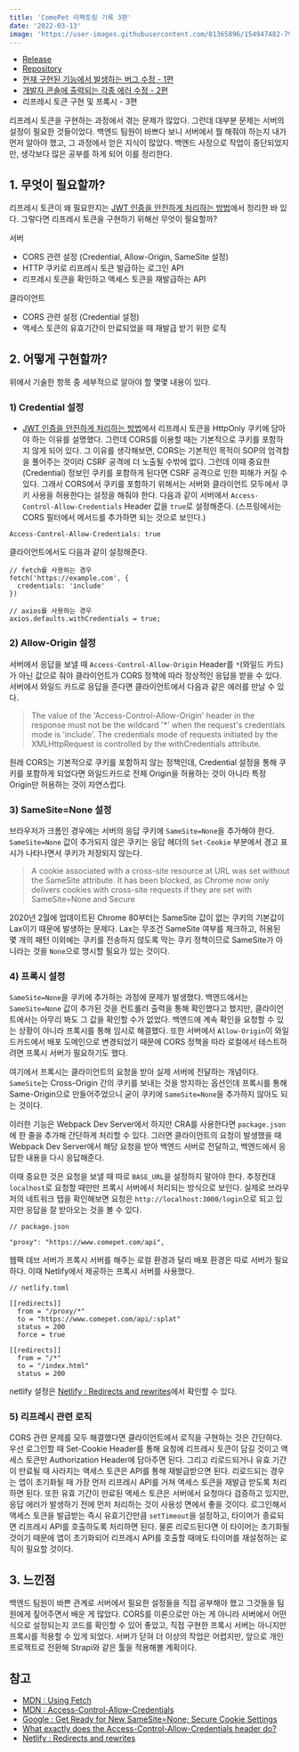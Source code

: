 ```yaml
---
title: 'ComePet 리팩토링 기록 3편'
date: '2022-03-13'
image: 'https://user-images.githubusercontent.com/81365896/154947482-79d0ec59-aa3b-4888-b06f-ebc2f806431e.png'
---
```


- [Release](https://comepet.netlify.app/)
- [Repository](https://github.com/prgrms-web-devcourse/Team_i6_comepet_FE)
- [현재 구현된 기능에서 발생하는 버그 수정 - 1편](https://sanoo.dev/posts/ComePet-리팩토링-기록-1편)
- [개발자 콘솔에 출력되는 각종 에러 수정 - 2편](https://sanoo.dev/posts/ComePet-리팩토링-기록-2편)
- 리프레시 토큰 구현 및 프록시 - 3편

리프레시 토큰을 구현하는 과정에서 겪는 문제가 많았다. 그런데 대부분 문제는 서버의 설정이 필요한 것들이었다. 백엔드 팀원이 바쁘다 보니 서버에서 뭘 해줘야 하는지 내가 먼저 알아야 했고, 그 과정에서 얻은 지식이 많았다. 백엔드 사정으로 작업이 중단되었지만, 생각보다 많은 공부를 하게 되어 이를 정리한다.

## 1. 무엇이 필요할까?

리프레시 토큰이 왜 필요한지는 [JWT 인증을 안전하게 처리하는 방법](https://sanoo.dev/posts/JWT-인증을-안전하게-처리하는-방법)에서 정리한 바 있다. 그렇다면 리프레시 토큰을 구현하기 위해선 무엇이 필요할까?

서버

- CORS 관련 설정 (Credential, Allow-Origin, SameSite 설정)
- HTTP 쿠키로 리프레시 토큰 발급하는 로그인 API
- 리프레시 토큰을 확인하고 액세스 토큰을 재발급하는 API

클라이언트

- CORS 관련 설정 (Credential 설정)
- 액세스 토큰의 유효기간이 만료되었을 때 재발급 받기 위한 로직

## 2. 어떻게 구현할까?

위에서 기술한 항목 중 세부적으로 알아야 할 몇몇 내용이 있다.

### 1) Credential 설정

- [JWT 인증을 안전하게 처리하는 방법](https://sanoo.dev/posts/JWT-인증을-안전하게-처리하는-방법)에서 리프레시 토큰을 HttpOnly 쿠키에 담아야 하는 이유를 설명했다. 그런데 CORS를 이용할 때는 기본적으로 쿠키를 포함하지 않게 되어 있다. 그 이유를 생각해보면, CORS는 기본적인 목적이 SOP의 엄격함을 풀어주는 것이라 CSRF 공격에 더 노출될 수밖에 없다. 그런데 이때 중요한(Credential) 정보인 쿠키를 포함하게 된다면 CSRF 공격으로 인한 피해가 커질 수 있다. 그래서 CORS에서 쿠키를 포함하기 위해서는 서버와 클라이언트 모두에서 쿠키 사용을 허용한다는 설정을 해줘야 한다. 다음과 같이 서버에서 `Access-Control-Allow-Credentials` Header 값을 `true`로 설정해준다. (스프링에서는 CORS 필터에서 메서드를 추가하면 되는 것으로 보인다.)

```
Access-Control-Allow-Credentials: true
```

클라이언트에서도 다음과 같이 설정해준다.

```
// fetch를 사용하는 경우
fetch('https://example.com', {
  credentials: 'include'
})
```

```
// axios를 사용하는 경우
axios.defaults.withCredentials = true;
```

### 2) Allow-Origin 설정

서버에서 응답을 보낼 때 `Access-Control-Allow-Origin` Header를 `*`(와일드 카드)가 아닌 값으로 줘야 클라이언트가 CORS 정책에 따라 정상적인 응답을 받을 수 있다. 서버에서 와일드 카드로 응답을 준다면 클라이언트에서 다음과 같은 에러를 만날 수 있다.

> The value of the 'Access-Control-Allow-Origin' header in the response must not be the wildcard '\*' when the request's credentials mode is 'include'. The credentials mode of requests initiated by the XMLHttpRequest is controlled by the withCredentials attribute.

원래 CORS는 기본적으로 쿠키를 포함하지 않는 정책인데, Credential 설정을 통해 쿠키를 포함하게 되었다면 와일드카드로 전체 Origin을 허용하는 것이 아니라 특정 Origin만 허용하는 것이 자연스럽다.

### 3) SameSite=None 설정

브라우저가 크롬인 경우에는 서버의 응답 쿠키에 `SameSite=None`을 추가해야 한다. `SameSite=None` 값이 추가되지 않은 쿠키는 응답 헤더의 `Set-Cookie` 부분에서 경고 표시가 나타나면서 쿠키가 저장되지 않는다.

> A cookie associated with a cross-site resource at URL was set without the SameSite attribute. It has been blocked, as Chrome now only delivers cookies with cross-site requests if they are set with SameSite=None and Secure

2020년 2월에 업데이트된 Chrome 80부터는 SameSite 값이 없는 쿠키의 기본값이 Lax이기 때문에 발생하는 문제다. Lax는 무조건 SameSite 여부를 체크하고, 허용된 몇 개의 패턴 이외에는 쿠키를 전송하지 않도록 막는 쿠키 정책이므로 SameSite가 아니라는 것을 `None`으로 명시할 필요가 있는 것이다.

### 4) 프록시 설정

`SameSite=None`을 쿠키에 추가하는 과정에 문제가 발생했다. 백엔드에서는 `SameSite=None` 값이 추가된 것을 컨트롤러 출력을 통해 확인했다고 했지만, 클라이언트에서는 아무리 봐도 그 값을 확인할 수가 없었다. 백엔드에 계속 확인을 요청할 수 있는 상황이 아니라 프록시를 통해 임시로 해결했다. 또한 서버에서 `Allow-Origin`이 와일드카드에서 배포 도메인으로 변경되었기 때문에 CORS 정책을 따라 로컬에서 테스트하려면 프록시 서버가 필요하기도 했다.

여기에서 프록시는 클라이언트의 요청을 받아 실제 서버에 전달하는 개념이다. `SameSite`는 Cross-Origin 간의 쿠키를 보내는 것을 방지하는 옵션인데 프록시를 통해 Same-Origin으로 만들어주었으니 굳이 쿠키에 `SameSite=None`을 추가하지 않아도 되는 것이다.

이러한 기능은 Webpack Dev Server에서 하지만 CRA를 사용한다면 `package.json`에 한 줄을 추가해 간단하게 처리할 수 있다. 그러면 클라이언트의 요청이 발생했을 때 Webpack Dev Server에서 해당 요청을 받아 백엔드 서버로 전달하고, 백엔드에서 응답한 내용을 다시 응답해준다.

이때 중요한 것은 요청을 보낼 때 따로 `BASE_URL`을 설정하지 말아야 한다. 추정컨대 `localhost`로 요청할 때만만 프록시 서버에서 처리되는 방식으로 보인다. 실제로 브라우저의 네트워크 탭을 확인해보면 요청은 `http://localhost:3000/login`으로 되고 있지만 응답을 잘 받아오는 것을 볼 수 있다.

```
// package.json

"proxy": "https://www.comepet.com/api",
```

웹팩 데브 서버가 프록시 서버를 해주는 로컬 환경과 달리 배포 환경은 따로 서버가 필요하다. 이때 Netlify에서 제공하는 프록시 서버를 사용했다.

```
// netlify.toml

[[redirects]]
  from = "/proxy/*"
  to = "https://www.comepet.com/api/:splat"
  status = 200
  force = true

[[redirects]]
  from = "/*"
  to = "/index.html"
  status = 200
```

netlify 설정은 [Netlify : Redirects and rewrites](https://docs.netlify.com/routing/redirects/)에서 확인할 수 있다.

### 5) 리프레시 관련 로직

CORS 관련 문제를 모두 해결했다면 클라이언트에서 로직을 구현하는 것은 간단하다. 우선 로그인할 때 Set-Cookie Header를 통해 요청에 리프레시 토큰이 담길 것이고 액세스 토큰만 Authorization Header에 담아주면 된다. 그리고 리로드되거나 유효 기간이 만료될 때 사라지는 액세스 토큰은 API를 통해 재발급받으면 된다. 리로드되는 경우는 앱이 초기화될 때 가장 먼저 리프레시 API를 거쳐 액세스 토큰을 재발급 받도록 처리하면 된다. 또한 유효 기간이 만료된 액세스 토큰은 서버에서 요청마다 검증하고 있지만, 응답 에러가 발생하기 전에 먼저 처리하는 것이 사용성 면에서 좋을 것이다. 로그인해서 액세스 토큰을 발급받는 즉시 유효기간만큼 `setTimeout`을 설정하고, 타이머가 종료되면 리프레시 API를 호출하도록 처리하면 된다. 물론 리로드된다면 이 타이머는 초기화될 것이기 때문에 앱이 초기화되어 리프레시 API를 호출할 때에도 타이머를 재설정하는 로직이 필요할 것이다.

## 3. 느낀점

백엔드 팀원이 바쁜 관계로 서버에서 필요한 설정들을 직접 공부해야 했고 그것들을 팀원에게 짚어주면서 배운 게 많았다. CORS를 이론으로만 아는 게 아니라 서버에서 어떤 식으로 설정되는지 코드를 확인할 수 있어 좋았고, 직접 구현한 프록시 서버는 아니지만 프록시를 적용할 수 있게 되었다. 서버가 닫혀 더 이상의 작업은 어렵지만, 앞으로 개인 프로젝트로 전환해 Strapi와 같은 툴을 적용해볼 계획이다.

## 참고

- [MDN : Using Fetch](https://developer.mozilla.org/ko/docs/Web/API/Fetch_API/Using_Fetch)
- [MDN : Access-Control-Allow-Credentials](https://developer.mozilla.org/en-US/docs/Web/HTTP/Headers/Access-Control-Allow-Credentials)
- [Google : Get Ready for New SameSite=None; Secure Cookie Settings](https://developers.google.com/search/blog/2020/01/get-ready-for-new-samesitenone-secure)
- [What exactly does the Access-Control-Allow-Credentials header do?](https://stackoverflow.com/questions/24687313/what-exactly-does-the-access-control-allow-credentials-header-do)
- [Netlify : Redirects and rewrites](https://docs.netlify.com/routing/redirects/)
